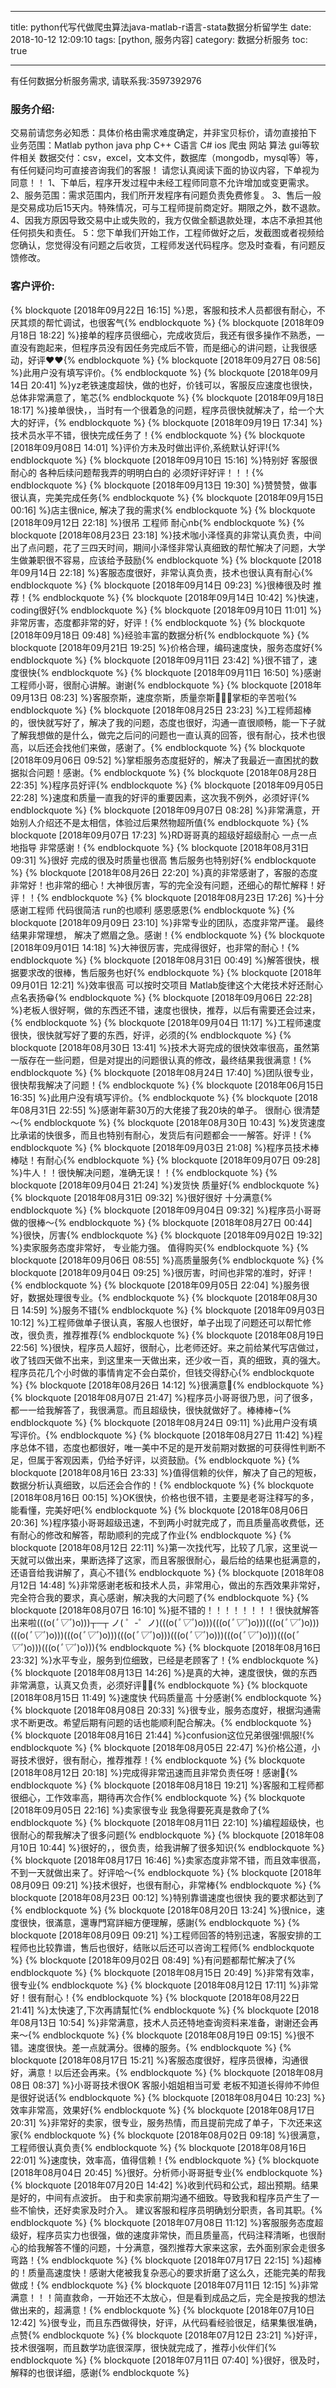 
---
title: python代写代做爬虫算法java-matlab-r语言-stata数据分析留学生
date: 2018-10-12 12:09:10
tags: [python, 服务内容]
category: 数据分析服务
toc: true

---



<span></span>
<!-- more -->

有任何数据分析服务需求, 请联系我:3597392976

### 服务介绍: 
交易前请您务必知悉：具体价格由需求难度确定，并非宝贝标价，请勿直接拍下
业务范围：Matlab python java php C++ C语言 C# ios 爬虫 网站 算法 gui等软件相关
 数据交付：csv，excel，文本文件，数据库（mongodb，mysql等）等，有任何疑问均可直接咨询我们的客服！
请您认真阅读下面的协议内容，下单视为同意！！
1、下单后，程序开发过程中未经工程师同意不允许增加或变更需求。
2、服务范围：需求范围内，我们所开发程序有问题负责免费修复。
3、售后一般是交易成功后15天内。特殊情况，可与工程师提前商定好。期限之外，数不退款。
4、因我方原因导致交易中止或失败的，我方仅做全额退款处理，本店不承担其他任何损失和责任。
5：您下单我们开始工作，工程师做好之后，发截图或者视频给您确认，您觉得没有问题之后收货，工程师发送代码程序。您及时查看，有问题反馈修改。
  




### 客户评价: 
{% blockquote [2018年09月22日 16:15] %}恩，客服和技术人员都很有耐心，不厌其烦的帮忙调试，也很客气{% endblockquote %}
{% blockquote [2018年09月18日 18:22] %}接单的程序员很细心，完成收货后，我还有很多操作不熟悉，一直没有跑起来，但程序员没有因任务完成后不管，而是细心的讲问题，让我很感动，好评❤❤{% endblockquote %}
{% blockquote [2018年09月27日 08:56] %}此用户没有填写评价。{% endblockquote %}
{% blockquote [2018年09月14日 20:41] %}yz老铁速度超快，做的也好，价钱可以，客服反应速度也很快，总体非常满意了，笔芯{% endblockquote %}
{% blockquote [2018年09月18日 18:17] %}接单很快，，当时有一个很着急的问题，程序员很快就解决了，给一个大大的好评，{% endblockquote %}
{% blockquote [2018年09月19日 17:34] %}技术员水平不错，很快完成任务了！{% endblockquote %}
{% blockquote [2018年09月08日 14:01] %}评价方未及时做出评价,系统默认好评!{% endblockquote %}
{% blockquote [2018年09月10日 15:16] %}特别好 客服很耐心的 各种后续问题帮我弄的明明白白的 必须好评好评！！！{% endblockquote %}
{% blockquote [2018年09月13日 19:30] %}赞赞赞，做事很认真，完美完成任务{% endblockquote %}
{% blockquote [2018年09月15日 00:16] %}店主很nice, 解决了我的需求{% endblockquote %}
{% blockquote [2018年09月12日 22:18] %}很吊 工程师 耐心nb{% endblockquote %}
{% blockquote [2018年08月23日 23:18] %}技术咖小泽怪真的非常认真负责，中间出了点问题，花了三四天时间，期间小泽怪非常认真细致的帮忙解决了问题，大学生做兼职很不容易，应该给予鼓励{% endblockquote %}
{% blockquote [2018年09月14日 22:18] %}客服态度很好，非常认真负责，技术也很认真有耐心{% endblockquote %}
{% blockquote [2018年09月14日 09:23] %}很棒很及时 推荐！{% endblockquote %}
{% blockquote [2018年09月14日 10:42] %}快速，coding很好{% endblockquote %}
{% blockquote [2018年09月10日 11:01] %}非常厉害，态度都非常的好，好评！{% endblockquote %}
{% blockquote [2018年09月18日 09:48] %}经验丰富的数据分析{% endblockquote %}
{% blockquote [2018年09月21日 19:25] %}价格合理，编码速度快，服务态度好{% endblockquote %}
{% blockquote [2018年09月11日 23:42] %}很不错了，速度很快{% endblockquote %}
{% blockquote [2018年09月11日 16:50] %}感谢工程师小哥，很耐心讲解。谢谢{% endblockquote %}
{% blockquote [2018年09月13日 08:23] %}客服奈斯，速度奈斯，质量奈斯🌹🌹🌹掌柜的辛苦啦{% endblockquote %}
{% blockquote [2018年08月25日 23:23] %}工程师超棒的，很快就写好了，解决了我的问题，态度也很好，沟通一直很顺畅，能一下子就了解我想做的是什么，做完之后问的问题也一直认真的回答，很有耐心，技术也很高，以后还会找他们来做，感谢了。{% endblockquote %}
{% blockquote [2018年09月06日 09:52] %}掌柜服务态度挺好的，解决了我最近一直困扰的数据拟合问题！感谢。{% endblockquote %}
{% blockquote [2018年08月28日 22:35] %}程序员好评{% endblockquote %}
{% blockquote [2018年09月05日 22:28] %}速度和质量一直我的好评的重要因素，这次我不例外，必须好评{% endblockquote %}
{% blockquote [2018年09月07日 08:28] %}非常满意，开始别人介绍还不是太相信，体验过后果然物超所值{% endblockquote %}
{% blockquote [2018年09月07日 17:23] %}RD哥哥真的超级好超级耐心 一点一点地指导 非常感谢！{% endblockquote %}
{% blockquote [2018年08月31日 09:31] %}很好 完成的很及时质量也很高 售后服务也特别好{% endblockquote %}
{% blockquote [2018年08月26日 22:20] %}真的非常感谢了，客服的态度非常好！也非常的细心！大神很厉害，写的完全没有问题，还细心的帮忙解释！好评！！{% endblockquote %}
{% blockquote [2018年08月23日 17:26] %}十分感谢工程师 代码很简洁 run的也顺利 感恩感恩{% endblockquote %}
{% blockquote [2018年09月09日 23:10] %}非常专业的团队，态度非常严谨。 最终结果非常理想， 解决了燃眉之急。感谢！{% endblockquote %}
{% blockquote [2018年09月01日 14:18] %}大神很厉害，完成得很好，也非常的耐心！{% endblockquote %}
{% blockquote [2018年08月31日 00:49] %}解答很快，根据要求改的很棒，售后服务也好{% endblockquote %}
{% blockquote [2018年09月01日 12:21] %}效率很高 可以按时交项目 Matlab旋律这个大佬技术好还耐心 点名表扬😁{% endblockquote %}
{% blockquote [2018年09月06日 22:28] %}老板人很好啊，做的东西还不错，速度也很快，推荐，以后有需要还会过来，{% endblockquote %}
{% blockquote [2018年09月04日 11:17] %}工程师速度很快，很快就写好了要的东西，好评，必须的{% endblockquote %}
{% blockquote [2018年08月30日 13:41] %}技术大哥完成的很快效率很高，虽然第一版存在一些问题，但是对提出的问题很认真的修改，最终结果我很满意！{% endblockquote %}
{% blockquote [2018年08月24日 17:40] %}团队很专业，很快帮我解决了问题！{% endblockquote %}
{% blockquote [2018年06月15日 16:35] %}此用户没有填写评价。{% endblockquote %}
{% blockquote [2018年08月31日 22:55] %}感谢年薪30万的大佬接了我20块的单子。 很耐心 很清楚～{% endblockquote %}
{% blockquote [2018年08月30日 10:43] %}发货速度比承诺的快很多，而且也特别有耐心，发货后有问题都会一一解答。好评！{% endblockquote %}
{% blockquote [2018年09月03日 21:08] %}程序员技术棒棒哒！有耐心{% endblockquote %}
{% blockquote [2018年09月07日 09:28] %}牛人！！很快解决问题，准确无误！！{% endblockquote %}
{% blockquote [2018年09月04日 21:24] %}发货快 质量好{% endblockquote %}
{% blockquote [2018年08月31日 09:32] %}很好很好 十分满意{% endblockquote %}
{% blockquote [2018年09月04日 09:32] %}程序员小哥哥做的很棒～{% endblockquote %}
{% blockquote [2018年08月27日 00:44] %}很快，厉害{% endblockquote %}
{% blockquote [2018年09月02日 19:32] %}卖家服务态度非常好， 专业能力强。 值得购买{% endblockquote %}
{% blockquote [2018年09月06日 08:55] %}高质量服务{% endblockquote %}
{% blockquote [2018年09月04日 09:25] %}很厉害，时间也非常的准时，好评！{% endblockquote %}
{% blockquote [2018年09月05日 22:04] %}服务很好，数据处理很专业。{% endblockquote %}
{% blockquote [2018年08月30日 14:59] %}服务不错{% endblockquote %}
{% blockquote [2018年09月03日 10:12] %}工程师做单子很认真，客服人也很好，单子出现了问题还可以帮忙修改，很负责，推荐推荐{% endblockquote %}
{% blockquote [2018年08月19日 22:56] %}很快，程序员人超好，很耐心，比老师还好。来之前给某代写店做过，收了钱四天做不出来，到这里来一天做出来，还少收一百，真的细致，真的强大。程序员花几个小时做的事情肯定不会白菜价，但钱交得舒心{% endblockquote %}
{% blockquote [2018年08月26日 14:12] %}很满意🤪{% endblockquote %}
{% blockquote [2018年08月07日 21:47] %}程序员小哥哥很乃思，问了很多，都一一给我解答了，我很满意。而且超级快，很快就做好了。棒棒棒~{% endblockquote %}
{% blockquote [2018年08月24日 09:11] %}此用户没有填写评价。{% endblockquote %}
{% blockquote [2018年08月27日 11:42] %}程序总体不错，态度也都很好，唯一美中不足的是开发前期对数据的可获得性判断不足，但属于客观因素，仍给予好评，以资鼓励。{% endblockquote %}
{% blockquote [2018年08月16日 23:33] %}值得信赖的伙伴，解决了自己的短板，数据分析认真细致，以后还会合作的！{% endblockquote %}
{% blockquote [2018年08月16日 00:15] %}OK很快，价格也很不错，主要是老哥注释写的多，能看懂，完美好吧{% endblockquote %}
{% blockquote [2018年08月06日 20:36] %}程序猿小哥哥超级迅速，不到两小时就完成了，而且质量高收费低，还有耐心的修改和解答，帮助顺利的完成了作业{% endblockquote %}
{% blockquote [2018年08月12日 22:11] %}第一次找代写，比较了几家，这里说一天就可以做出来，果断选择了这家，而且客服很耐心，最后给的结果也挺满意的，还语音给我讲解了，真心不错{% endblockquote %}
{% blockquote [2018年08月12日 14:48] %}非常感谢老板和技术人员，非常用心，做出的东西效果非常好，完全符合我的要求，真心感谢，解决我的大问题了{% endblockquote %}
{% blockquote [2018年08月07日 16:10] %}挺不错的！！！！！！！！很快就解答出来啦(((o(*ﾟ▽ﾟ*)o)))┬─┬﻿ ノ( ゜-゜ノ)(((o(*ﾟ▽ﾟ*)o)))(((o(*ﾟ▽ﾟ*)o)))(((o(*ﾟ▽ﾟ*)o)))(((o(*ﾟ▽ﾟ*)o)))(((o(*ﾟ▽ﾟ*)o)))(((o(*ﾟ▽ﾟ*)o)))(((o(*ﾟ▽ﾟ*)o)))(((o(*ﾟ▽ﾟ*)o)))(((o(*ﾟ▽ﾟ*)o)))(((o(*ﾟ▽ﾟ*)o))){% endblockquote %}
{% blockquote [2018年08月16日 23:32] %}水平专业，服务到位细致，已经是老顾客了！{% endblockquote %}
{% blockquote [2018年08月13日 14:26] %}是真的大神，速度很快，做的东西非常满意，认真又负责，必须好评👍🏻{% endblockquote %}
{% blockquote [2018年08月15日 11:49] %}速度快 代码质量高 十分感谢{% endblockquote %}
{% blockquote [2018年08月08日 20:33] %}很专业，服务态度好，根据沟通需求不断更改。希望后期有问题的话也能顺利配合解决。{% endblockquote %}
{% blockquote [2018年08月16日 21:44] %}confusion这位兄弟很强!佩服!{% endblockquote %}
{% blockquote [2018年08月05日 22:47] %}价格公道，小哥技术很好，很有耐心，推荐推荐！{% endblockquote %}
{% blockquote [2018年08月12日 20:18] %}完成得非常迅速而且非常负责任呀！感谢🙏{% endblockquote %}
{% blockquote [2018年08月18日 19:21] %}客服和工程师都很细心，工作效率高，期待再次合作{% endblockquote %}
{% blockquote [2018年09月05日 22:16] %}卖家很专业 我急得要死真是救命了{% endblockquote %}
{% blockquote [2018年08月11日 22:10] %}编程超级快，也很耐心的帮我解决了很多问题{% endblockquote %}
{% blockquote [2018年08月10日 10:44] %}很好的，，很负责，给我讲解了很多知识{% endblockquote %}
{% blockquote [2018年08月17日 16:46] %}卖家态度非常不错，而且效率很高，不到一天就做出来了。好评哈～{% endblockquote %}
{% blockquote [2018年08月09日 09:21] %}技术很好，也很有耐心，非常棒{% endblockquote %}
{% blockquote [2018年08月23日 00:12] %}特别靠谱速度也很快 我的要求都达到了{% endblockquote %}
{% blockquote [2018年08月20日 13:24] %}很nice，速度很快，很滿意，還專門寫詳細方便理解，感謝{% endblockquote %}
{% blockquote [2018年08月09日 09:21] %}工程师回答的特别迅速，客服安排的工程师也比较靠谱，售后也很好，结账以后还可以咨询工程师{% endblockquote %}
{% blockquote [2018年09月02日 08:49] %}有问题都帮忙解决了{% endblockquote %}
{% blockquote [2018年08月15日 20:49] %}非常有效率，很专业{% endblockquote %}
{% blockquote [2018年08月12日 17:11] %}非常好！很有耐心！{% endblockquote %}
{% blockquote [2018年08月22日 21:41] %}太快速了,下次再請幫忙{% endblockquote %}
{% blockquote [2018年08月13日 10:54] %}非常满意，技术人员还特地查询资料来准备，谢谢还会再来～{% endblockquote %}
{% blockquote [2018年08月19日 09:15] %}很不错。速度很快。差一点就满分。很棒的服务。{% endblockquote %}
{% blockquote [2018年08月17日 15:21] %}客服态度很好，程序员很棒，沟通很好，满意！以后还会再来。{% endblockquote %}
{% blockquote [2018年08月08日 08:37] %}小哥哥技术很OK 客服小姐姐相当可爱 老板不知道长得帅不帅但是很好说话{% endblockquote %}
{% blockquote [2018年08月04日 10:23] %}效率非常高，效果好{% endblockquote %}
{% blockquote [2018年08月17日 20:31] %}非常好的卖家，很专业，服务热情，而且提前完成了单子，下次还来这家{% endblockquote %}
{% blockquote [2018年08月02日 09:18] %}很满意，工程师很认真负责{% endblockquote %}
{% blockquote [2018年08月16日 22:01] %}速度快，效率高，值得信赖！{% endblockquote %}
{% blockquote [2018年08月04日 20:45] %}很好。分析师小哥哥挺专业{% endblockquote %}
{% blockquote [2018年07月20日 14:42] %}收到代码和公式，超出预期。结果是好的，中间有点波折。 由于和卖家前期沟通不细致。导致我和程序员产生了一些不愉快，还好卖家及时介入。 建议客服和程序员明确划分职责，各司其职。{% endblockquote %}
{% blockquote [2018年07月08日 11:12] %}客服服务态度超级好，程序员实力也很强，做的速度非常快，而且质量高，代码注释清晰，也很耐心的给我解答不懂的问题，十分满意，强烈推荐大家来这家，去外面别家会走很多弯路！{% endblockquote %}
{% blockquote [2018年07月17日 22:15] %}超棒的！质量高速度快！感谢大佬被我复杂恶心的要求折磨了这么久，还能完美的帮我做成！{% endblockquote %}
{% blockquote [2018年07月11日 12:15] %}非常满意！！！简直救命，一开始还不太放心，但是看到成品之后，完全是按我的想法做出来的，超满意！{% endblockquote %}
{% blockquote [2018年07月10日 12:42] %}很专业，而且东西做得快，好评，从代码看经验很足，结果集很准确，点赞{% endblockquote %}
{% blockquote [2018年07月12日 23:21] %}好评，技术很强啊，而且数学功底很深厚，很快就完成了，推荐小伙伴们{% endblockquote %}
{% blockquote [2018年07月11日 07:40] %}很好，很及时，解释的也很详细，感谢{% endblockquote %}